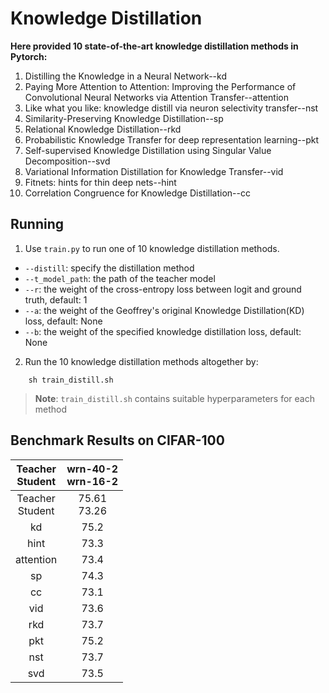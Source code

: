 # Knowledge Distillation
**Here provided 10 state-of-the-art knowledge distillation methods in Pytorch:**
1. Distilling the Knowledge in a Neural Network--kd
2. Paying More Attention to Attention: Improving the Performance of Convolutional Neural Networks via Attention Transfer--attention
3. Like what you like: knowledge distill via neuron selectivity transfer--nst
4. Similarity-Preserving Knowledge Distillation--sp
5. Relational Knowledge Distillation--rkd
6. Probabilistic Knowledge Transfer for deep representation learning--pkt
7. Self-supervised Knowledge Distillation using Singular Value Decomposition--svd
8. Variational Information Distillation for Knowledge Transfer--vid
9. Fitnets: hints for thin deep nets--hint
10. Correlation Congruence for Knowledge Distillation--cc
## Running
1. Use  `train.py` to run one of 10 knowledge distillation methods.
- `--distill`: specify the distillation method
- `--t_model_path`: the path of the teacher model
- `--r`: the weight of the cross-entropy loss between logit and ground truth, default: 1
- `--a`: the weight of the Geoffrey's original Knowledge Distillation(KD) loss, default: None
- `--b`: the weight of the specified knowledge distillation loss, default: None
2. Run the 10 knowledge distillation methods altogether by:
```
    sh train_distill.sh
```
> **Note**: `train_distill.sh` contains suitable hyperparameters for each method
## Benchmark Results on CIFAR-100
| Teacher <br> Student | wrn-40-2 <br> wrn-16-2
|:---------------:|:-----------------:|
| Teacher <br> Student |    75.61 <br> 73.26    |
| kd | 75.2 | 
| hint | 73.3 |
| attention | 73.4 | 
| sp | 74.3 | 
| cc | 73.1 | 
| vid | 73.6| 
| rkd | 73.7 | 
| pkt | 75.2 | 
| nst | 73.7| 
| svd | 73.5 | 
